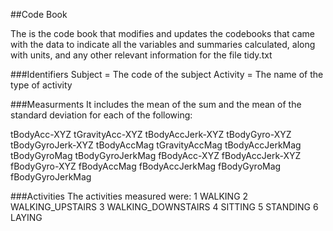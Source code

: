 ##Code Book

The is the code book that modifies and updates the codebooks that came with the data to indicate all the variables 
and summaries calculated, along with units, and any other relevant information for the file tidy.txt

###Identifiers
Subject = The code of the subject
Activity = The name of the type of activity

###Measurments
It includes the mean of the sum and the mean of the standard deviation for each of the following:

tBodyAcc-XYZ
tGravityAcc-XYZ
tBodyAccJerk-XYZ
tBodyGyro-XYZ
tBodyGyroJerk-XYZ
tBodyAccMag
tGravityAccMag
tBodyAccJerkMag
tBodyGyroMag
tBodyGyroJerkMag
fBodyAcc-XYZ
fBodyAccJerk-XYZ
fBodyGyro-XYZ
fBodyAccMag
fBodyAccJerkMag
fBodyGyroMag
fBodyGyroJerkMag

###Activities
The activities measured were:
1 WALKING
2 WALKING_UPSTAIRS
3 WALKING_DOWNSTAIRS
4 SITTING
5 STANDING
6 LAYING
